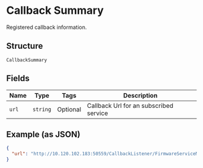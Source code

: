 
# Callback Summary

Registered callback information.

## Structure

`CallbackSummary`

## Fields

| Name | Type | Tags | Description |
|  --- | --- | --- | --- |
| `url` | `string` | Optional | Callback Url for an subscribed service |

## Example (as JSON)

```json
{
  "url": "http://10.120.102.183:50559/CallbackListener/FirmwareServiceMessages.asmx"
}
```


